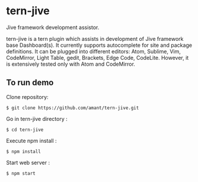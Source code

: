 # tern-jive
Jive framework development assistor.

tern-jive is a tern plugin which assists in development of Jive framework base Dashboard(s). It currently supports autocomplete for site and package definitions. It can be plugged into different editors: Atom, Sublime, Vim, CodeMirror, Light Table, gedit, Brackets, Edge Code, CodeLite. However, it is extensively tested only with Atom and CodeMirror.

## To run demo

Clone repository:

```
$ git clone https://github.com/amant/tern-jive.git
```

Go in tern-jive directory :

```
$ cd tern-jive
```

Execute npm install :

```
$ npm install
```

Start web server :

```
$ npm start
```
